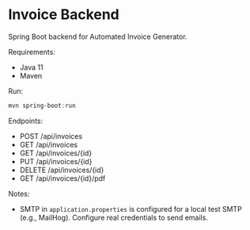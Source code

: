 # Invoice Backend

Spring Boot backend for Automated Invoice Generator.

Requirements:
- Java 11
- Maven

Run:

```powershell
mvn spring-boot:run
```

Endpoints:
- POST /api/invoices
- GET /api/invoices
- GET /api/invoices/{id}
- PUT /api/invoices/{id}
- DELETE /api/invoices/{id}
- GET /api/invoices/{id}/pdf

Notes:
- SMTP in `application.properties` is configured for a local test SMTP (e.g., MailHog). Configure real credentials to send emails.
